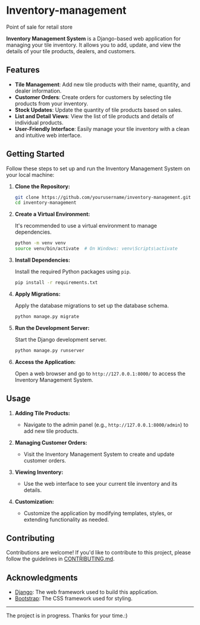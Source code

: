 # Inventory-management
Point of sale for retail store

**Inventory Management System** is a Django-based web application for managing your tile inventory. It allows you to add, update, and view the details of your tile products, dealers, and customers.

## Features

- **Tile Management**: Add new tile products with their name, quantity, and dealer information.
- **Customer Orders**: Create orders for customers by selecting tile products from your inventory.
- **Stock Updates**: Update the quantity of tile products based on sales.
- **List and Detail Views**: View the list of tile products and details of individual products.
- **User-Friendly Interface**: Easily manage your tile inventory with a clean and intuitive web interface.

## Getting Started

Follow these steps to set up and run the Inventory Management System on your local machine:

1. **Clone the Repository:**

    ```bash
    git clone https://github.com/yourusername/inventory-management.git
    cd inventory-management
    ```

2. **Create a Virtual Environment:**

    It's recommended to use a virtual environment to manage dependencies.

    ```bash
    python -m venv venv
    source venv/bin/activate  # On Windows: venv\Scripts\activate
    ```

3. **Install Dependencies:**

    Install the required Python packages using `pip`.

    ```bash
    pip install -r requirements.txt
    ```

4. **Apply Migrations:**

    Apply the database migrations to set up the database schema.

    ```bash
    python manage.py migrate
    ```

5. **Run the Development Server:**

    Start the Django development server.

    ```bash
    python manage.py runserver
    ```

6. **Access the Application:**

    Open a web browser and go to `http://127.0.0.1:8000/` to access the Inventory Management System.

## Usage

1. **Adding Tile Products:**

    - Navigate to the admin panel (e.g., `http://127.0.0.1:8000/admin`) to add new tile products.

2. **Managing Customer Orders:**

    - Visit the Inventory Management System to create and update customer orders.

3. **Viewing Inventory:**

    - Use the web interface to see your current tile inventory and its details.

4. **Customization:**

    - Customize the application by modifying templates, styles, or extending functionality as needed.

## Contributing

Contributions are welcome! If you'd like to contribute to this project, please follow the guidelines in [CONTRIBUTING.md](CONTRIBUTING.md).

## Acknowledgments

- [Django](https://www.djangoproject.com/): The web framework used to build this application.
- [Bootstrap](https://getbootstrap.com/): The CSS framework used for styling.

---

The project is in progress. Thanks for your time.:)
